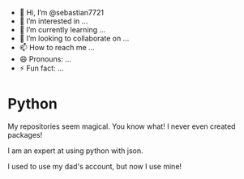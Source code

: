 - 👋 Hi, I’m @sebastian7721
- 👀 I’m interested in ...
- 🌱 I’m currently learning ...
- 💞️ I’m looking to collaborate on ...
- 📫 How to reach me ...
- 😄 Pronouns: ...
- ⚡ Fun fact: ...

<!---
sebastian7721/sebastian7721 is a ✨ special ✨ repository because its `README.md` (this file) appears on your GitHub profile.
You can click the Preview link to take a look at your changes.
--->


<!---
You are so cool!
--->


# Python

My repositories seem magical. You know what! I never even created packages!

I am an expert at using python with json.

I used to use my dad's account, but now I use mine!
